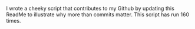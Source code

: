 I wrote a cheeky script that contributes to my Github by updating this ReadMe to illustrate why more than commits matter. This script has run 160 times.